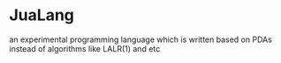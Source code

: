 # JuaLang
an experimental programming language which is written based on PDAs instead of algorithms like LALR(1) and etc
